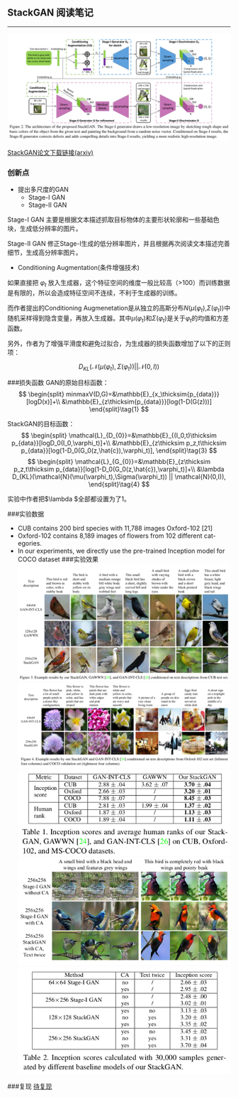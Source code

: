 ## StackGAN 阅读笔记
***
![@StackGAN模型架构图 | center ](../img/in-post/StackGAN/1543202531037.png)

[StackGAN论文下载链接(arxiv)](https://arxiv.org/pdf/1612.03242.pdf)
### 创新点
* 提出多尺度的GAN
	* Stage-I GAN
	* Stage-II GAN

Stage-I GAN 主要是根据文本描述抓取目标物体的主要形状轮廓和一些基础色块，生成低分辨率的图片。

Stage-II GAN 修正Stage-I生成的低分辨率图片，并且根据再次阅读文本描述完善细节，生成高分辨率图片。

* Conditioning Augmentation(条件增强技术)

如果直接把 $\varphi_t$ 放入生成器，这个特征空间的维度一般比较高（>100）而训练数据是有限的，所以会造成特征空间不连续，不利于生成器的训练。

而作者提出的Conditioning Augmenetation是从独立的高斯分布$N(\mu (\varphi _{t})$,$\Sigma (\varphi _{t}))$中随机采样得到隐含变量，再放入生成器。其中$\mu (\varphi _{t})$和$\Sigma (\varphi _{t})$是关于$\varphi _{t}$的均值和方差函数。

另外，作者为了增强平滑度和避免过拟合，为生成器的损失函数增加了以下的正则项：

$$
D_{KL}(\mathcal{N}(\mu(\varphi_t),\Sigma(\varphi_t)) || \mathcal{N}(0,I))\tag{2}
$$

###损失函数
GAN的原始目标函数：
$$
\begin{split}
minmaxV(D,G)=&\mathbb{E}_{x_\thicksim{p_{data}}}[logD(x)]+\\
&\mathbb{E}_{z\thicksim{p_{data}}}[log(1-D(G(z)))]
\end{split}\tag{1}
$$

StackGAN的目标函数：
$$
\begin{split}
\mathcal{L}_{D_{0}}=&\mathbb{E}_{(I_0,t)\thicksim p_{data}}[logD_0(I_0,\varphi_t)]+\\
&\mathbb{E}_{z\thicksim p_z,t\thicksim p_{data}}[log(1-D_0(G_0(z,\hat{c}),\varphi_t)],
\end{split}\tag{3}
$$
$$
\begin{split}
\mathcal{L}_{G_{0}}=&\mathbb{E}_{z\thicksim p_z,t\thicksim p_{data}}[log(1-D_0(G_0(z,\hat{c}),\varphi_t)]+\\
&\lambda D_{KL}(\mathcal{N}(\mu(\varphi_t),\Sigma(\varphi_t)) || \mathcal{N}(0,I)),
\end{split}\tag{4}
$$

实验中作者把$\lambda $全部都设置为了1。

###实验数据
* CUB  contains 200 bird species with 11,788 images
Oxford-102 [21]
* Oxford-102 contains 8,189 images of flowers from 102 different cat-
egories.
* In our experiments, we directly use the pre-trained Inception model for COCO dataset
###实验效果
![@CUB效果](../img/in-post/StackGAN/1543217872934.png)
![@左边四列是Oxford-102测试集效果，右边四列是COCO验证集上的效果](../img/in-post/StackGAN/1543217897978.png)
![@Inception Score是衡量生成模型的个体特征和整体特征的方法](../img/in-post/StackGAN/1543218027824.png)
![@CA技术的效果对比](../img/in-post/StackGAN/1543218402469.png)
![@CA技术的Inception score](../img/in-post/StackGAN/1543218467939.png)

###复现
[待复现]()